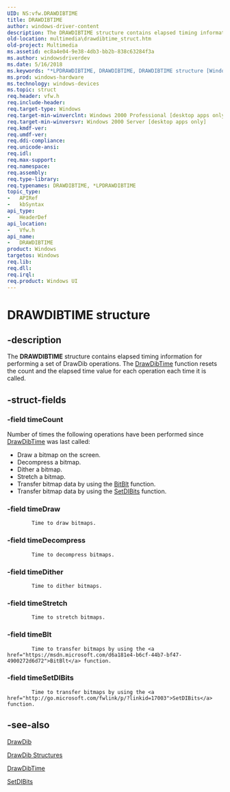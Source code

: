 ```yaml
---
UID: NS:vfw.DRAWDIBTIME
title: DRAWDIBTIME
author: windows-driver-content
description: The DRAWDIBTIME structure contains elapsed timing information for performing a set of DrawDib operations. The DrawDibTime function resets the count and the elapsed time value for each operation each time it is called.
old-location: multimedia\drawdibtime_struct.htm
old-project: Multimedia
ms.assetid: ec8a4e04-9e38-4db3-bb2b-838c63284f3a
ms.author: windowsdriverdev
ms.date: 5/16/2018
ms.keywords: "*LPDRAWDIBTIME, DRAWDIBTIME, DRAWDIBTIME structure [Windows Multimedia], LPDRAWDIBTIME, LPDRAWDIBTIME structure pointer [Windows Multimedia], multimedia.drawdibtime_COLLISION618, multimedia.drawdibtime_struct, vfw/DRAWDIBTIME, vfw/LPDRAWDIBTIME"
ms.prod: windows-hardware
ms.technology: windows-devices
ms.topic: struct
req.header: vfw.h
req.include-header: 
req.target-type: Windows
req.target-min-winverclnt: Windows 2000 Professional [desktop apps only]
req.target-min-winversvr: Windows 2000 Server [desktop apps only]
req.kmdf-ver: 
req.umdf-ver: 
req.ddi-compliance: 
req.unicode-ansi: 
req.idl: 
req.max-support: 
req.namespace: 
req.assembly: 
req.type-library: 
req.typenames: DRAWDIBTIME, *LPDRAWDIBTIME
topic_type:
-	APIRef
-	kbSyntax
api_type:
-	HeaderDef
api_location:
-	Vfw.h
api_name:
-	DRAWDIBTIME
product: Windows
targetos: Windows
req.lib: 
req.dll: 
req.irql: 
req.product: Windows UI
---
```


# DRAWDIBTIME structure


## -description



The <b>DRAWDIBTIME</b> structure contains elapsed timing information for performing a set of DrawDib operations. The <a href="https://msdn.microsoft.com/86dd2c5c-f853-4954-b245-6aa51d157600">DrawDibTime</a> function resets the count and the elapsed time value for each operation each time it is called.




## -struct-fields




### -field timeCount

Number of times the following operations have been performed since <a href="https://msdn.microsoft.com/86dd2c5c-f853-4954-b245-6aa51d157600">DrawDibTime</a> was last called:

<ul>
<li>Draw a bitmap on the screen.</li>
<li>Decompress a bitmap.</li>
<li>Dither a bitmap.</li>
<li>Stretch a bitmap.</li>
<li>Transfer bitmap data by using the <a href="https://msdn.microsoft.com/d6a181e4-b6cf-44b7-bf47-4900272d6d72">BitBlt</a> function.</li>
<li>Transfer bitmap data by using the <a href="https://msdn.microsoft.com/706f4532-4073-4d5c-ae2d-e33aea9163e9">SetDIBits</a> function.</li>
</ul>

### -field timeDraw


            Time to draw bitmaps.
          


### -field timeDecompress


            Time to decompress bitmaps.
          


### -field timeDither


            Time to dither bitmaps.
          


### -field timeStretch


            Time to stretch bitmaps.
          


### -field timeBlt


            Time to transfer bitmaps by using the <a href="https://msdn.microsoft.com/d6a181e4-b6cf-44b7-bf47-4900272d6d72">BitBlt</a> function.
          


### -field timeSetDIBits


            Time to transfer bitmaps by using the <a href="http://go.microsoft.com/fwlink/p/?linkid=17003">SetDIBits</a> function.
          


## -see-also




<a href="https://msdn.microsoft.com/c5e7237d-3a52-45b0-b6c5-13a1a8c1d50d">DrawDib</a>



<a href="https://msdn.microsoft.com/dde56eae-2f20-4c76-9d3d-8f8fe84217a9">DrawDib Structures</a>



<a href="https://msdn.microsoft.com/86dd2c5c-f853-4954-b245-6aa51d157600">DrawDibTime</a>



<a href="http://go.microsoft.com/fwlink/p/?linkid=17003">SetDIBits</a>
 

 

